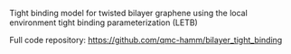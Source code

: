 Tight binding model for twisted bilayer graphene using the 
local environment tight binding parameterization (LETB)

Full code repository: https://github.com/qmc-hamm/bilayer_tight_binding
